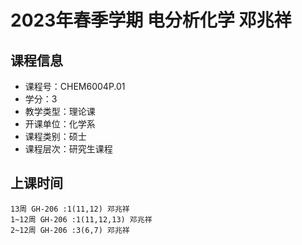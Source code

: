 # 2023年春季学期 电分析化学 邓兆祥






## 课程信息

- 课程号：CHEM6004P.01
- 学分：3
- 教学类型：理论课
- 开课单位：化学系
- 课程类别：硕士
- 课程层次：研究生课程

## 上课时间

```
13周 GH-206 :1(11,12) 邓兆祥
1~12周 GH-206 :1(11,12,13) 邓兆祥
2~12周 GH-206 :3(6,7) 邓兆祥
```

